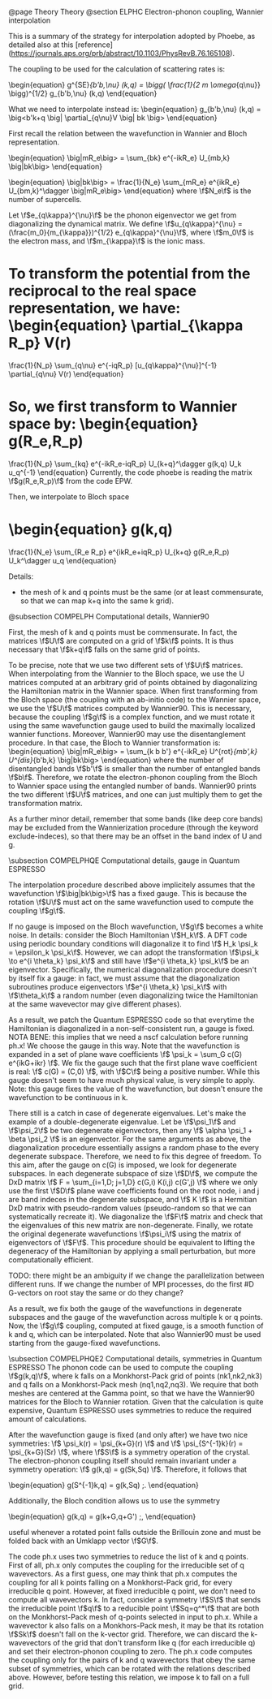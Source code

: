 @page Theory Theory
@section ELPHC Electron-phonon coupling, Wannier interpolation

This is a summary of the strategy for interpolation adopted by Phoebe, as detailed also at this [reference] (https://journals.aps.org/prb/abstract/10.1103/PhysRevB.76.165108).

The coupling to be used for the calculation of scattering rates is:


\begin{equation}
g^{SE}_{b'b,\nu} (k,q) = \bigg( \frac{1}{2 m \omega_{q\nu}} \bigg)^{1/2} g_{b'b,\nu} (k,q)
\end{equation}

What we need to interpolate instead is:
\begin{equation}
g_{b'b,\nu} (k,q) = \big<b'k+q \big| \partial_{q\nu}V \big| bk \big>
\end{equation}

First recall the relation between the wavefunction in Wannier and Bloch representation.

\begin{equation}
\big|mR_e\big> = \sum_{bk} e^{-ikR_e} U_{mb,k} \big|bk\big>
\end{equation}

\begin{equation}
\big|bk\big> = \frac{1}{N_e} \sum_{mR_e} e^{ikR_e} U_{bm,k}^\dagger \big|mR_e\big>
\end{equation}
where \f$N_e\f$ is the number of supercells.



Let \f$e_{q\kappa}^{\nu}\f$ be the phonon eigenvector we get from diagonalizing the dynamical matrix.
We define \f$u_{q\kappa}^{\nu} = (\frac{m_0}{m_{\kappa}})^{1/2} e_{q\kappa}^{\nu}\f$, where \f$m_0\f$ is the electron mass, and \f$m_{\kappa}\f$ is the ionic mass.

To transform the potential from the reciprocal to the real space representation, we have:
\begin{equation}
\partial_{\kappa R_p} V(r)
=
\frac{1}{N_p}
\sum_{q\nu} e^{-iqR_p} [u_{q\kappa}^{\nu}]^{-1} \partial_{q\nu} V(r)
\end{equation}


So, we first transform to Wannier space by:
\begin{equation}
g(R_e,R_p)
=
\frac{1}{N_p}
\sum_{kq} e^{-ikR_e-iqR_p} U_{k+q}^\dagger g(k,q) U_k u_q^{-1}
\end{equation}
Currently, the code phoebe is reading the matrix \f$g(R_e,R_p)\f$ from the code EPW.

Then, we interpolate to Bloch space

\begin{equation}
g(k,q)
=
\frac{1}{N_e}
\sum_{R_e R_p} e^{ikR_e+iqR_p} U_{k+q} g(R_e,R_p) U_k^\dagger u_q
\end{equation}


Details:
* the mesh of k and q points must be the same (or at least commensurate, so that we can map k+q into the same k grid).


@subsection COMPELPH Computational details, Wannier90

First, the mesh of k and q points must be commensurate.
In fact, the matrices \f$U\f$ are computed on a grid of \f$k\f$ points.
It is thus necessary that \f$k+q\f$ falls on the same grid of points.


To be precise, note that we use two different sets of \f$U\f$ matrices.
When interpolating from the Wannier to the Bloch space, we use the U matrices computed at an arbitrary grid of points obtained by diagonalizing the Hamiltonian matrix in the Wannier space.
When first transforming from the Bloch space (the coupling with an ab-initio code) to the Wannier space, we use the \f$U\f$ matrices computed by Wannier90.
This is necessary, because the coupling \f$g\f$ is a complex function, and we must rotate it using the same wavefunction gauge used to build the maximally localized wannier functions.
Moreover, Wannier90 may use the disentanglement procedure.
In that case, the Bloch to Wannier transformation is:
\begin{equation}
\big|mR_e\big> = \sum_{k b b'} e^{-ikR_e} U^{rot}_{mb',k} U^{dis}_{b'b,k} \big|bk\big>
\end{equation}
where the number of disentangled bands \f$b'\f$ is smaller than the number of entangled bands \f$b\f$.
Therefore, we rotate the electron-phonon coupling from the Bloch to Wannier space using the entangled number of bands.
Wannier90 prints the two different \f$U\f$ matrices, and one can just multiply them to get the transformation matrix.

As a further minor detail, remember that some bands (like deep core bands) may be excluded from the Wannierization procedure (through the keyword exclude-indeces), so that there may be an offset in the band index of U and g.



\subsection COMPELPHQE Computational details, gauge in Quantum ESPRESSO 

The interpolation procedure described above implicitely assumes that the wavefunction \f$\big|bk\big>\f$ has a fixed gauge.
This is because the rotation \f$U\f$ must act on the same wavefunction used to compute the coupling \f$g\f$.

If no gauge is imposed on the Bloch wavefunction, \f$g\f$ becomes a white noise.
In details: consider the Bloch Hamiltonian \f$H_k\f$.
A DFT code using periodic boundary conditions will diagonalize it to find \f$ H_k \psi_k = \epsilon_k \psi_k\f$.
However, we can adopt the transformation \f$\psi_k \to e^{i \theta_k} \psi_k\f$ and still have \f$e^{i \theta_k} \psi_k\f$ be an eigenvector.
Specifically, the numerical diagonalization procedure doesn't by itself fix a gauge: in fact, we must assume that the diagonalization subroutines produce eigenvectors \f$e^{i \theta_k} \psi_k\f$ with \f$\theta_k\f$ a random number (even diagonalizing twice the Hamiltonian at the same wavevector may give different phases).

As a result, we patch the Quantum ESPRESSO code so that everytime the Hamiltonian is diagonalized in a non-self-consistent run, a gauge is fixed.
NOTA BENE: this implies that we need a nscf calculation before running ph.x!
We choose the gauge in this way.
Note that the wavefunction is expanded in a set of plane wave coefficients \f$ \psi_k = \sum_G c(G) e^{ikG+ikr} \f$.
We fix the gauge such that the first plane wave coefficient is real: \f$ c(G) = (C,0) \f$, with \f$C\f$ being a positive number.
While this gauge doesn't seem to have much physical value, is very simple to apply.
Note: this gauge fixes the value of the wavefunction, but doesn't ensure the wavefunction to be continuous in k.

There still is a catch in case of degenerate eigenvalues.
Let's make the example of a double-degenerate eigenvalue.
Let be \f$\psi_1\f$ and \f$\psi_2\f$ be two degenerate eigenvectors, then any \f$ \alpha \psi_1 + \beta \psi_2 \f$ is an eigenvector.
For the same arguments as above, the diagonalization procedure essentially assigns a random phase to the every degenerate subspace.
Therefore, we need to fix this degree of freedom.
To this aim, after the gauge on c(G) is imposed, we look for degenerate subspaces.
In each degenerate subspace of size \f$D\f$, we compute the DxD matrix \f$ F = \sum_{i=1,D; j=1,D} c(G,i) K(i,j) c(G',j) \f$ where we only use the first \f$D\f$ plane wave coefficients found on the root node, i and j are band indeces in the degenerate subspace, and \f$ K \f$ is a Hermitian DxD matrix with pseudo-random values (pseudo-random so that we can systematically recreate it).
We diagonalize the \f$F\f$ matrix and check that the eigenvalues of this new matrix are non-degenerate.
Finally, we rotate the original degenerate wavefunctions \f$\psi_i\f$ using the matrix of eigenvectors of \f$F\f$.
This procedure should be equivalent to lifting the degeneracy of the Hamiltonian by applying a small perturbation, but more computationally efficient.

TODO: there might be an ambiguity if we change the parallelization between different runs. If we change the number of MPI processes, do the first #D G-vectors on root stay the same or do they change?

As a result, we fix both the gauge of the wavefunctions in degenerate subspaces and the gauge of the wavefunction across multiple k or q points.
Now, the \f$g\f$ coupling, computed at fixed gauge, is a smooth function of k and q, which can be interpolated.
Note that also Wannier90 must be used starting from the gauge-fixed wavefunctions.



\subsection COMPELPHQE2 Computational details, symmetries in Quantum ESPRESSO
The phonon code can be used to compute the coupling \f$g(k,q)\f$, where k falls on a Monkhorst-Pack grid of points (nk1,nk2,nk3) and q falls on a Monkhorst-Pack mesh (nq1,nq2,nq3).
We require that both meshes are centered at the Gamma point, so that we have the Wannier90 matrices for the Bloch to Wannier rotation.
Given that the calculation is quite expensive, Quantum ESPRESSO uses symmetries to reduce the required amount of calculations.

After the wavefunction gauge is fixed (and only after) we have two nice symmetries: \f$ \psi_k(r) = \psi_{k+G}(r) \f$ and \f$ \psi_{S^{-1}k}(r) = \psi_{k+G}(Sr) \f$, where \f$S\f$ is a symmetry operation of the crystal.
The electron-phonon coupling itself should remain invariant under a symmetry operation: \f$ g(k,q) = g(Sk,Sq) \f$. Therefore, it follows that

\begin{equation}
g(S^{-1}k,q) = g(k,Sq) \;.
\end{equation}

Additionally, the Bloch condition allows us to use the symmetry

\begin{equation} 
g(k,q) = g(k+G,q+G') \;,
\end{equation}

useful whenever a rotated point falls outside the Brillouin zone and must be folded back with an Umklapp vector \f$G\f$.

The code ph.x uses two symmetries to reduce the list of k and q points.
First of all, ph.x only computes the coupling for the irreducible set of q wavevectors.
As a first guess, one may think that ph.x computes the coupling for all k points falling on a Monkhorst-Pack grid, for every irreducible q point.
However, at fixed irreducible q point, we don't need to compute all wavevectors k.
In fact, consider a symmetry \f$S\f$ that sends the irreducible point \f$q\f$ to a reducible point \f$Sq=q^*\f$ that are both on the Monkhorst-Pack mesh of q-points selected in input to ph.x.
While a wavevector k also falls on a Monkhors-Pack mesh, it may be that its rotation \f$Sk\f$ doesn't fall on the k-vector grid.
Therefore, we can discard the k-wavevectors of the grid that don't transform like q (for each irreducible q) and set their electron-phonon coupling to zero.
The ph.x code computes the coupling only for the pairs of k and q wavevectors that obey the same subset of symmetries, which can be rotated with the relations described above.
However, before testing this relation, we impose k to fall on a full grid.